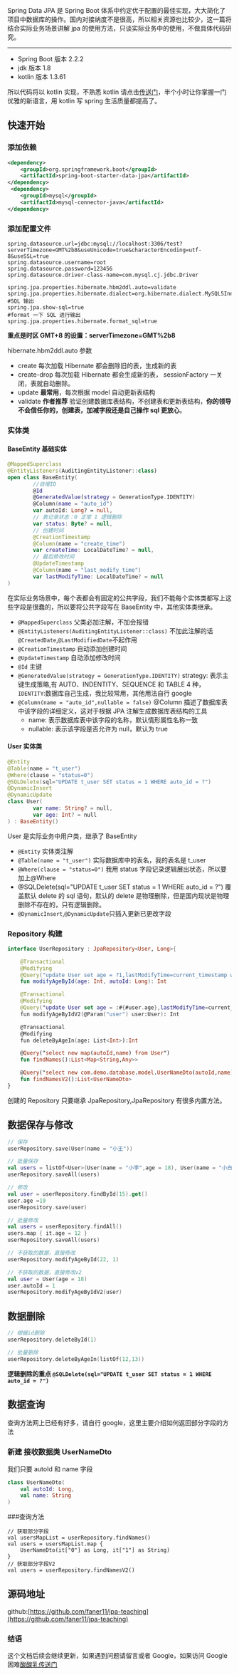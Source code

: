 Spring Data JPA 是 Spring Boot 体系中约定优于配置的最佳实现，大大简化了项目中数据库的操作。国内对接纳度不是很高，所以相关资源也比较少，这一篇将结合实际业务场景讲解 jpa 的使用方法，只谈实际业务中的使用，不做具体代码研究。

---

- Spring Boot 版本 2.2.2
- jdk 版本 1.8
- kotlin 版本 1.3.61

所以代码将以 kotlin 实现，不熟悉 kotlin 请点击[传送门](https://www.kotlincn.net/docs/reference/)，半个小时让你掌握一门优雅的新语言，用 kotlin 写 spring 生活质量都提高了。

## 快速开始

### 添加依赖

```xml
<dependency>
    <groupId>org.springframework.boot</groupId>
    <artifactId>spring-boot-starter-data-jpa</artifactId>
</dependency>
 <dependency>
    <groupId>mysql</groupId>
    <artifactId>mysql-connector-java</artifactId>
</dependency>
```

### 添加配置文件

```properties
spring.datasource.url=jdbc:mysql://localhost:3306/test?serverTimezone=GMT%2b8&useUnicode=true&characterEncoding=utf-8&useSSL=true
spring.datasource.username=root
spring.datasource.password=123456
spring.datasource.driver-class-name=com.mysql.cj.jdbc.Driver

spring.jpa.properties.hibernate.hbm2ddl.auto=validate
spring.jpa.properties.hibernate.dialect=org.hibernate.dialect.MySQL5InnoDBDialect
#SQL 输出
spring.jpa.show-sql=true
#format 一下 SQL 进行输出
spring.jpa.properties.hibernate.format_sql=true
```

**重点是时区 GMT+8 的设置：serverTimezone=GMT%2b8**

hibernate.hbm2ddl.auto 参数

- create 每次加载 Hibernate 都会删除旧的表，生成新的表
- create-drop 每次加载 Hibernate 都会生成新的表， sessionFactory 一关闭，表就自动删除。
- update **最常用**，每次根据 model 自动更新表结构
- validate **作者推荐** 验证创建数据库表结构，不创建表和更新表结构，**你的领导不会信任你的，创建表，加减字段还是自己操作 sql 更放心**。

### 实体类

#### BaseEntity 基础实体

```kotlin
@MappedSuperclass
@EntityListeners(AuditingEntityListener::class)
open class BaseEntity(
        //自增ID
        @Id
        @GeneratedValue(strategy = GenerationType.IDENTITY)
        @Column(name = "auto_id")
        var autoId: Long? = null,
        // 表记录状态：0 正常 1 逻辑删除
        var status: Byte? = null,
        // 创建时间
        @CreationTimestamp
        @Column(name = "create_time")
        var createTime: LocalDateTime? = null,
        // 最后修改时间
        @UpdateTimestamp
        @Column(name = "last_modify_time")
        var lastModifyTime: LocalDateTime? = null
)
```

在实际业务场景中，每个表都会有固定的公共字段，我们不能每个实体类都写上这些字段是很蠢的，所以要将公共字段写在 BaseEntity 中，其他实体类继承。

- `@MappedSuperclass` 父类必加注解，不加会报错
- `@EntityListeners(AuditingEntityListener::class)` 不加此注解的话`@CreatedDate`,`@LastModifiedDate`不起作用
- `@CreationTimestamp` 自动添加创建时间
- `@UpdateTimestamp` 自动添加修改时间
- `@Id` 主键
- `@GeneratedValue(strategy = GenerationType.IDENTITY)` strategy: 表示主键生成策略,有 AUTO、INDENTITY、SEQUENCE 和 TABLE 4 种，`IDENTITY`:数据库自己生成，我比较常用，其他用法自行 google
- `@Column(name = "auto_id",nullable = false)` @Column 描述了数据库表中该字段的详细定义，这对于根据 JPA 注解生成数据库表结构的工具
  - name: 表示数据库表中该字段的名称，默认情形属性名称一致
  - nullable: 表示该字段是否允许为 null，默认为 true

#### User 实体类

```kotlin
@Entity
@Table(name = "t_user")
@Where(clause = "status=0")
@SQLDelete(sql="UPDATE t_user SET status = 1 WHERE auto_id = ?")
@DynamicInsert
@DynamicUpdate
class User(
        var name: String? = null,
        var age: Int? = null
) : BaseEntity()
```

User 是实际业务中用户类，继承了 BaseEntity

- `@Entity` 实体类注解
- `@Table(name = "t_user")` 实际数据库中的表名，我的表名是 t_user
- `@Where(clause = "status=0")` 我用 status 字段记录逻辑展出状态，所以要加上@Where
- @SQLDelete(sql="UPDATE t_user SET status = 1 WHERE auto_id = ?") 覆盖默认 delete 的 sql 语句，默认的 delete 是物理删除，但是国内现状是物理删除不存在的，只有逻辑删除。
- `@DynamicInsert`,`@DynamicUpdate`只插入更新已更改字段

### Repository 构建

```kotlin
interface UserRepository : JpaRepository<User, Long>{

    @Transactional
    @Modifying
    @Query("update User set age = ?1,lastModifyTime=current_timestamp where autoId = ?2")
    fun modifyAgeById(age: Int, autoId: Long): Int

    @Transactional
    @Modifying
    @Query("update User set age = :#{#user.age},lastModifyTime=current_timestamp where autoId = :#{#user.autoId}")
    fun modifyAgeByIdV2(@Param("user") user:User): Int

    @Transactional
    @Modifying
    fun deleteByAgeIn(age: List<Int>):Int

    @Query("select new map(autoId,name) from User")
    fun findNames():List<Map<String,Any>>

    @Query("select new com.demo.database.model.UserNameDto(autoId,name) from User")
    fun findNamesV2():List<UserNameDto>
}
```

创建的 Repository 只要继承 JpaRepository,JpaRepository 有很多内置方法。

## 数据保存与修改

```kotlin
// 保存
userRepository.save(User(name = "小王"))

// 批量保存
val users = listOf<User>(User(name = "小李",age = 18), User(name = "小白"))
userRepository.saveAll(users)

// 修改
val user = userRepository.findById(15).get()
user.age =19
userRepository.save(user)

// 批量修改
val users = userRepository.findAll()
users.map { it.age = 12 }
userRepository.saveAll(users)

// 不获取的数据，直接修改
userRepository.modifyAgeById(22, 1)

// 不获取的数据，直接修改v2
val user = User(age = 18)
user.autoId = 1
userRepository.modifyAgeByIdV2(user)

```

## 数据删除

```kotlin
// 根据id删除
userRepository.deleteById(1)

// 批量删除
userRepository.deleteByAgeIn(listOf(12,13))
```

**逻辑删除的重点 `@SQLDelete(sql="UPDATE t_user SET status = 1 WHERE auto_id = ?")`**

## 数据查询

查询方法网上已经有好多，请自行 google，这里主要介绍如何返回部分字段的方法

### 新建 接收数据类 UserNameDto

我们只要 autoId 和 name 字段

```kotlin
class UserNameDto(
    val autoId: Long,
    val name: String
)
```

###查询方法

```
// 获取部分字段
val usersMapList = userRepository.findNames()
val users = usersMapList.map {
    UserNameDto(it["0"] as Long, it["1"] as String)
}
// 获取部分字段V2
val users = userRepository.findNamesV2()
```

## 源码地址

github:[https://github.com/faner11/jpa-teaching](https://github.com/faner11/jpa-teaching)

### 结语

这个文档后续会继续更新，如果遇到问题请留言或者 Google，如果访问 Google 困难[酸酸乳传送门](https://justmysocks1.net/members/aff.php?aff=3254)
